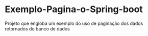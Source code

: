 # Exemplo-Pagina-o-Spring-boot
Projeto que engloba um exemplo do uso de paginação dos dados retornados do banco de dados
